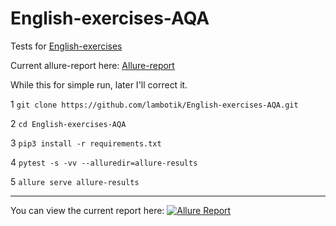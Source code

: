 # English-exercises-AQA
Tests for [English-exercises](https://github.com/Areso/English-exercises)

Current allure-report here: [Allure-report](https://lambotik.github.io/English-exercises-AQA/#)

While this for simple run, later I'll correct it.

1 ```git clone https://github.com/lambotik/English-exercises-AQA.git```
   
2 ```cd English-exercises-AQA```
   
3 ```pip3 install -r requirements.txt```
   
4 ```pytest -s -vv --alluredir=allure-results```
   
5 ```allure serve allure-results```
___
You can view the current report here: [![Allure Report](https://github.com/allure-framework/allure2/blob/master/.idea/icon.png)](https://lambotik.github.io/English-exercises-AQA/)

